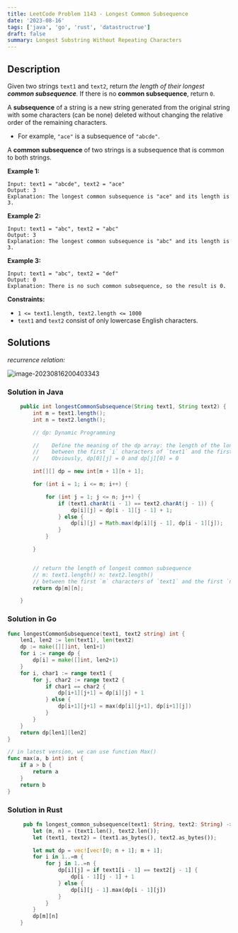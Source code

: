 ```yaml
---
title: LeetCode Problem 1143 - Longest Common Subsequence
date: '2023-08-16'
tags: ['java', 'go', 'rust', 'datastructrue']
draft: false
summary: Longest Substring Without Repeating Characters
---
```


## Description

Given two strings `text1` and `text2`, return _the length of their longest **common subsequence**._ If there is no **common subsequence**, return `0`.

A **subsequence** of a string is a new string generated from the original string with some characters (can be none) deleted without changing the relative order of the remaining characters.

- For example, `"ace"` is a subsequence of `"abcde"`.

A **common subsequence** of two strings is a subsequence that is common to both strings.

**Example 1:**

```
Input: text1 = "abcde", text2 = "ace"
Output: 3
Explanation: The longest common subsequence is "ace" and its length is 3.
```

**Example 2:**

```
Input: text1 = "abc", text2 = "abc"
Output: 3
Explanation: The longest common subsequence is "abc" and its length is 3.
```

**Example 3:**

```
Input: text1 = "abc", text2 = "def"
Output: 0
Explanation: There is no such common subsequence, so the result is 0.
```

**Constraints:**

- `1 <= text1.length, text2.length <= 1000`
- `text1` and `text2` consist of only lowercase English characters.

## Solutions

_recurrence relation:_

![image-20230816200403343](https://xiaozhublog.oss-cn-qingdao.aliyuncs.com/myblogimg/image-20230816200403343.png)

### Solution in Java

```java
	public int longestCommonSubsequence(String text1, String text2) {
        int m = text1.length();
        int n = text2.length();

        // dp: Dynamic Programming

        //    Define the meaning of the dp array: the length of the longest common subsequence
        //    between the first `i` characters of `text1` and the first `j` characters of `text2`
        //    Obviously, dp[0][j] = 0 and dp[j][0] = 0

        int[][] dp = new int[m + 1][n + 1];

        for (int i = 1; i <= m; i++) {

            for (int j = 1; j <= n; j++) {
                if (text1.charAt(i - 1) == text2.charAt(j - 1)) {
                    dp[i][j] = dp[i - 1][j - 1] + 1;
                } else {
                    dp[i][j] = Math.max(dp[i][j - 1], dp[i - 1][j]);
                }
            }

        }


        // return the length of longest common subsequence
        // m: text1.length() n: text2.length()
        // between the first `m` characters of `text1` and the first `n` characters of `text2`
        return dp[m][n];

    }
```

### Solution in Go

```go
func longestCommonSubsequence(text1, text2 string) int {
	len1, len2 := len(text1), len(text2)
	dp := make([][]int, len1+1)
	for i := range dp {
		dp[i] = make([]int, len2+1)
	}
	for i, char1 := range text1 {
		for j, char2 := range text2 {
			if char1 == char2 {
				dp[i+1][j+1] = dp[i][j] + 1
			} else {
				dp[i+1][j+1] = max(dp[i][j+1], dp[i+1][j])
			}
		}
	}
	return dp[len1][len2]
}

// in latest version, we can use function Max()
func max(a, b int) int {
	if a > b {
		return a
	}
	return b
}

```

### Solution in Rust

```rust
	 pub fn longest_common_subsequence(text1: String, text2: String) -> i32 {
        let (m, n) = (text1.len(), text2.len());
        let (text1, text2) = (text1.as_bytes(), text2.as_bytes());

        let mut dp = vec![vec![0; n + 1]; m + 1];
        for i in 1..=m {
            for j in 1..=n {
                dp[i][j] = if text1[i - 1] == text2[j - 1] {
                    dp[i - 1][j - 1] + 1
                } else {
                    dp[i][j - 1].max(dp[i - 1][j])
                }
            }
        }
        dp[m][n]
    }
```
